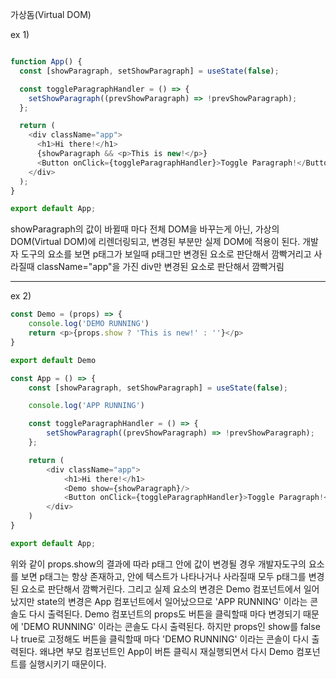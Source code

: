 가상돔(Virtual DOM)

ex 1) 
```javascript

function App() {
  const [showParagraph, setShowParagraph] = useState(false);

  const toggleParagraphHandler = () => {
    setShowParagraph((prevShowParagraph) => !prevShowParagraph);
  };

  return (
    <div className="app">
      <h1>Hi there!</h1>
      {showParagraph && <p>This is new!</p>}
      <Button onClick={toggleParagraphHandler}>Toggle Paragraph!</Button>
    </div>
  );
}

export default App;

```
showParagraph의 값이 바뀔때 마다 전체 DOM을 바꾸는게 아닌,
가상의 DOM(Virtual DOM)에 리렌더링되고, 변경된 부분만 실제 DOM에 적용이 된다.
개발자 도구의 요소를 보면 p태그가 보일때 p태그만 변경된 요소로 판단해서 깜빡거리고
사라질때 className="app"을 가진 div만 변경된 요소로 판단해서 깜빡거림

<hr />

ex 2)
```javascript
const Demo = (props) => {
    console.log('DEMO RUNNING')
    return <p>{props.show ? 'This is new!' : ''}</p>
}

export default Demo
```

```javascript
const App = () => {
    const [showParagraph, setShowParagraph] = useState(false);

    console.log('APP RUNNING')

    const toggleParagraphHandler = () => {
        setShowParagraph((prevShowParagraph) => !prevShowParagraph);
    };

    return (
        <div className="app">
            <h1>Hi there!</h1>
            <Demo show={showParagraph}/>
            <Button onClick={toggleParagraphHandler}>Toggle Paragraph!</Button>
        </div>
    )
}

export default App;

```
위와 같이 props.show의 결과에 따라 p태그 안에 값이 변경될 경우 개발자도구의 요소를 보면
p태그는 항상 존재하고, 안에 텍스트가 나타나거나 사라질때 모두 p태그를 변경된 요소로 판단해서 깜빡거린다.
그리고 실제 요소의 변경은 Demo 컴포넌트에서 일어났지만 state의 변경은 App 컴포넌트에서 일어났으므로
'APP RUNNING' 이라는 콘솔도 다시 출력된다. 
Demo 컴포넌트의 props도 버튼을 클릭할때 마다 변경되기 때문에 'DEMO RUNNING' 이라는 콘솔도 다시 출력된다.
하지만 props인 show를 false나 true로 고정해도 버튼을 클릭할때 마다 'DEMO RUNNING' 이라는 콘솔이 다시 출력된다.
왜냐면 부모 컴포넌트인 App이 버튼 클릭시 재실행되면서 다시 Demo 컴포넌트를 실행시키기 때문이다.